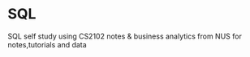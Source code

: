 # SQL
SQL self study
using CS2102 notes & business analytics from NUS for notes,tutorials and data  
